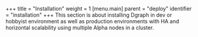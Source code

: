 +++
title = "Installation"
weight = 1
[menu.main]
  parent = "deploy"
  identifier = "installation"
+++
This section is about installing Dgraph in dev or hobbyist environment as well as production environments with HA and  horizontal scalability using multiple Alpha nodes in a cluster.

